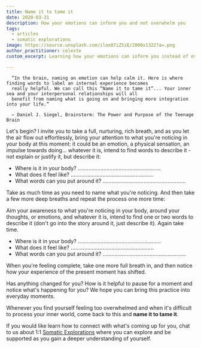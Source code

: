 ```yaml
---
title: Name it to tame it
date: 2020-03-31
description: How your emotions can inform you and not overwhelm you
tags:
  - articles
  - somatic explorations
image: https://source.unsplash.com/ilox07iZ5iE/2000x1322?a=.png
author_practitioner: celeste
custom_excerpt: Learning how your emotions can inform you instead of overwhelm you.

---
```


```quote
  “In the brain, naming an emotion can help calm it. Here is where finding words to label an internal experience becomes
  really helpful. We can call this “Name it to tame it”... Your inner sea and your interpersonal relationships will all
  benefit from naming what is going on and bringing more integration into your life.”

  ― Daniel J. Siegel, Brainstorm: The Power and Purpose of the Teenage Brain
```

Let's begin? I invite you to take a full, nurturing, rich breath, and as you let the air flow out effortlessly, bring
your attention to what you're noticing in your body at this moment: it could be an emotion, a physical sensation, an
impulse towards doing… whatever it is, intend to find words to describe it - not explain or justify it, but describe it: 

* Where is it in your body? ……………………………………………….
* What does it feel like? ……………………………………………….
* What words can you put around it? ……………………………………………….

Take as much time as you need to name what you're noticing. And then take a few more deep breaths and repeat the process
one more time:

Aim your awareness to what you're noticing in your body, around your thoughts, or emotions, and whatever it is, intend
to find one or two words to describe it (don't go into the story around it, just describe it). Again take time. 

* Where is it in your body? ……………………………………………….
* What does it feel like? ……………………………………………….
* What words can you put around it? ……………………………………………….

When you're feeling complete, take one more full breath in, and then notice how your experience of the present moment
has shifted.

Has anything changed for you? How is it helpful to pause for a moment and notice what's happening for you? We hope you
can bring this practice into everyday moments. 

Whenever you find yourself feeling too overwhelmed and when it's difficult to process your inner world, come back to
this and **name it to tame it**. 

If you would like learn how to connect with what's coming up for you, chat to us about 1:1 [Somatic Explorations](/modalities/somatic-explorations/)
where you can explore and be supported as you gain a deeper understanding of yourself. 
